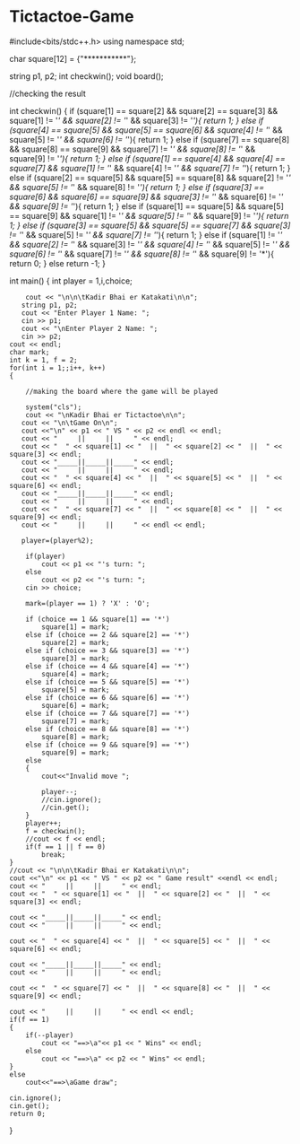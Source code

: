 # Tictactoe-Game

#include<bits/stdc++.h>
using namespace std;

char square[12] = {"***********"};


string p1, p2;
int checkwin();
void board();

//checking the result

int checkwin()
{
    if (square[1] == square[2] && square[2] == square[3] && square[1] != '*' && square[2] != '*' && square[3] != '*'){
        return 1;
    }
    else if (square[4] == square[5] && square[5] == square[6] && square[4] != '*' && square[5] != '*' && square[6] != '*'){
        return 1;
    }
    else if (square[7] == square[8] && square[8] == square[9] && square[7] != '*' && square[8] != '*' && square[9] != '*'){
        return 1;
    }
    else if (square[1] == square[4] && square[4] == square[7] && square[1] != '*' && square[4] != '*' && square[7] != '*'){
        return 1;
    }
    else if (square[2] == square[5] && square[5] == square[8] && square[2] != '*' && square[5] != '*' && square[8] != '*'){
        return 1;
    }
    else if (square[3] == square[6] && square[6] == square[9] && square[3] != '*' && square[6] != '*' && square[9] != '*'){
        return 1;
    }
    else if (square[1] == square[5] && square[5] == square[9] && square[1] != '*' && square[5] != '*' && square[9] != '*'){
        return 1;
    }
    else if (square[3] == square[5] && square[5] == square[7] && square[3] != '*' && square[5] != '*' && square[7] != '*'){
        return 1;
    }
    else if (square[1] != '*' && square[2] != '*' && square[3] != '*'
                    && square[4] != '*' && square[5] != '*' && square[6] != '*'
                  && square[7] != '*' && square[8] != '*' && square[9] != '*'){
        return 0;
    }
    else
        return -1;
}

int main()
{
	int player = 1,i,choice;

	    cout << "\n\n\tKadir Bhai er Katakati\n\n";
       string p1, p2;
       cout << "Enter Player 1 Name: ";
       cin >> p1;
       cout << "\nEnter Player 2 Name: ";
       cin >> p2;
    cout << endl;
    char mark;
    int k = 1, f = 2;
    for(int i = 1;;i++, k++)
    {

        //making the board where the game will be played

        system("cls");
        cout << "\nKadir Bhai er Tictactoe\n\n";
       cout << "\n\tGame On\n";
       cout <<"\n" << p1 << " VS " << p2 << endl << endl;
       cout << "     ||     ||     " << endl;
       cout << "  " << square[1] << "  ||  " << square[2] << "  ||  " << square[3] << endl;
       cout << "_____||_____||_____" << endl;
       cout << "     ||     ||     " << endl;
       cout << "  " << square[4] << "  ||  " << square[5] << "  ||  " << square[6] << endl;
       cout << "_____||_____||_____" << endl;
       cout << "     ||     ||     " << endl;
       cout << "  " << square[7] << "  ||  " << square[8] << "  ||  " << square[9] << endl;
       cout << "     ||     ||     " << endl << endl;

       player=(player%2);

        if(player)
            cout << p1 << "'s turn: ";
        else
            cout << p2 << "'s turn: ";
        cin >> choice;

        mark=(player == 1) ? 'X' : 'O';

        if (choice == 1 && square[1] == '*')
            square[1] = mark;
        else if (choice == 2 && square[2] == '*')
            square[2] = mark;
        else if (choice == 3 && square[3] == '*')
            square[3] = mark;
        else if (choice == 4 && square[4] == '*')
            square[4] = mark;
        else if (choice == 5 && square[5] == '*')
            square[5] = mark;
        else if (choice == 6 && square[6] == '*')
            square[6] = mark;
        else if (choice == 7 && square[7] == '*')
            square[7] = mark;
        else if (choice == 8 && square[8] == '*')
            square[8] = mark;
        else if (choice == 9 && square[9] == '*')
            square[9] = mark;
        else
        {
            cout<<"Invalid move ";

            player--;
            //cin.ignore();
            //cin.get();
        }
        player++;
        f = checkwin();
        //cout << f << endl;
        if(f == 1 || f == 0)
            break;
    }
    //cout << "\n\n\tKadir Bhai er Katakati\n\n";
    cout <<"\n" << p1 << " VS " << p2 << " Game result" <<endl << endl;
    cout << "     ||     ||     " << endl;
    cout << "  " << square[1] << "  ||  " << square[2] << "  ||  " << square[3] << endl;

    cout << "_____||_____||_____" << endl;
    cout << "     ||     ||     " << endl;

    cout << "  " << square[4] << "  ||  " << square[5] << "  ||  " << square[6] << endl;

    cout << "_____||_____||_____" << endl;
    cout << "     ||     ||     " << endl;

    cout << "  " << square[7] << "  ||  " << square[8] << "  ||  " << square[9] << endl;

    cout << "     ||     ||     " << endl << endl;
    if(f == 1)
    {
        if(--player)
            cout << "==>\a"<< p1 << " Wins" << endl;
        else
            cout << "==>\a" << p2 << " Wins" << endl;
    }
    else
        cout<<"==>\aGame draw";

    cin.ignore();
    cin.get();
    return 0;
}

